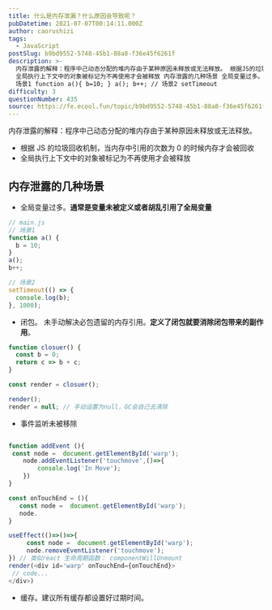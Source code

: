 ```yaml
---
title: 什么是内存泄漏？什么原因会导致呢？
pubDatetime: 2021-07-07T00:14:11.000Z
author: caorushizi
tags:
  - JavaScript
postSlug: b9bd9552-5748-45b1-88a8-f36e45f6261f
description: >-
  内存泄露的解释：程序中己动态分配的堆内存由于某种原因未释放或无法释放。 根据JS的垃圾回收机制，当内存中引用的次数为0的时候内存才会被回收
  全局执行上下文中的对象被标记为不再使用才会被释放 内存泄露的几种场景 全局变量过多。通常是变量未被定义或者胡乱引用了全局变量 // main.js //
  场景1 function a(){ b=10; } a(); b++; // 场景2 setTimeout
difficulty: 3
questionNumber: 435
source: https://fe.ecool.fun/topic/b9bd9552-5748-45b1-88a8-f36e45f6261f
---
```


内存泄露的解释：程序中己动态分配的堆内存由于某种原因未释放或无法释放。

- 根据 JS 的垃圾回收机制，当内存中引用的次数为 0 的时候内存才会被回收
- 全局执行上下文中的对象被标记为不再使用才会被释放

## 内存泄露的几种场景

- 全局变量过多。**通常是变量未被定义或者胡乱引用了全局变量**

```js
// main.js
// 场景1
function a() {
  b = 10;
}
a();
b++;

// 场景2
setTimeout(() => {
  console.log(b);
}, 1000);
```

- 闭包。 未手动解决必包遗留的内存引用。**定义了闭包就要消除闭包带来的副作用**。

```js
function closuer() {
  const b = 0;
  return c => b + c;
}

const render = closuer();

render();
render = null; // 手动设置为null，GC会自己去清除
```

- 事件监听未被移除

```js

function addEvent (){
 const node =  document.getElementById('warp');
    node.addEventListener('touchmove',()=>{
        console.log('In Move');
    })
}

const onTouchEnd = (){
   const node =  document.getElementById('warp');
   node.
}

useEffect(()=>()=>{
     const node =  document.getElementById('warp');
     node.removeEventListener('touchmove');
}) // 类似react 生命周期函数： componentWillUnmount
render(<div id='warp' onTouchEnd={onTouchEnd}>
 // code...
</div>)
```

- 缓存。建议所有缓存都设置好过期时间。
